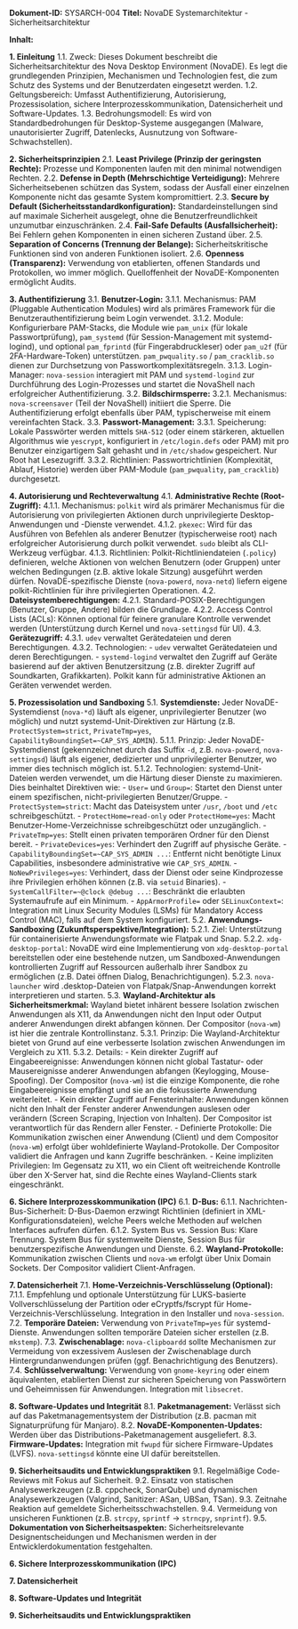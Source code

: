 **Dokument-ID:** SYSARCH-004
**Titel:** NovaDE Systemarchitektur - Sicherheitsarchitektur

**Inhalt:**

**1. Einleitung**
    1.1. Zweck: Dieses Dokument beschreibt die Sicherheitsarchitektur des Nova Desktop Environment (NovaDE). Es legt die grundlegenden Prinzipien, Mechanismen und Technologien fest, die zum Schutz des Systems und der Benutzerdaten eingesetzt werden.
    1.2. Geltungsbereich: Umfasst Authentifizierung, Autorisierung, Prozessisolation, sichere Interprozesskommunikation, Datensicherheit und Software-Updates.
    1.3. Bedrohungsmodell: Es wird von Standardbedrohungen für Desktop-Systeme ausgegangen (Malware, unautorisierter Zugriff, Datenlecks, Ausnutzung von Software-Schwachstellen).

**2. Sicherheitsprinzipien**
    2.1. **Least Privilege (Prinzip der geringsten Rechte):** Prozesse und Komponenten laufen mit den minimal notwendigen Rechten.
    2.2. **Defense in Depth (Mehrschichtige Verteidigung):** Mehrere Sicherheitsebenen schützen das System, sodass der Ausfall einer einzelnen Komponente nicht das gesamte System kompromittiert.
    2.3. **Secure by Default (Sicherheitsstandardkonfiguration):** Standardeinstellungen sind auf maximale Sicherheit ausgelegt, ohne die Benutzerfreundlichkeit unzumutbar einzuschränken.
    2.4. **Fail-Safe Defaults (Ausfallsicherheit):** Bei Fehlern gehen Komponenten in einen sicheren Zustand über.
    2.5. **Separation of Concerns (Trennung der Belange):** Sicherheitskritische Funktionen sind von anderen Funktionen isoliert.
    2.6. **Openness (Transparenz):** Verwendung von etablierten, offenen Standards und Protokollen, wo immer möglich. Quelloffenheit der NovaDE-Komponenten ermöglicht Audits.

**3. Authentifizierung**
    3.1. **Benutzer-Login:**
        3.1.1. Mechanismus: PAM (Pluggable Authentication Modules) wird als primäres Framework für die Benutzerauthentifizierung beim Login verwendet.
        3.1.2. Module: Konfigurierbare PAM-Stacks, die Module wie `pam_unix` (für lokale Passwortprüfung), `pam_systemd` (für Session-Management mit systemd-logind), und optional `pam_fprintd` (für Fingerabdruckleser) oder `pam_u2f` (für 2FA-Hardware-Token) unterstützen. `pam_pwquality.so` / `pam_cracklib.so` dienen zur Durchsetzung von Passwortkomplexitätsregeln.
        3.1.3. Login-Manager: `nova-session` interagiert mit PAM und `systemd-logind` zur Durchführung des Login-Prozesses und startet die NovaShell nach erfolgreicher Authentifizierung.
    3.2. **Bildschirmsperre:**
        3.2.1. Mechanismus: `nova-screensaver` (Teil der NovaShell) initiiert die Sperre. Die Authentifizierung erfolgt ebenfalls über PAM, typischerweise mit einem vereinfachten Stack.
    3.3. **Passwort-Management:**
        3.3.1. Speicherung: Lokale Passwörter werden mittels `SHA-512` (oder einem stärkeren, aktuellen Algorithmus wie `yescrypt`, konfiguriert in `/etc/login.defs` oder PAM) mit pro Benutzer einzigartigem Salt gehasht und in `/etc/shadow` gespeichert. Nur Root hat Lesezugriff.
        3.3.2. Richtlinien: Passwortrichtlinien (Komplexität, Ablauf, Historie) werden über PAM-Module (`pam_pwquality`, `pam_cracklib`) durchgesetzt.

**4. Autorisierung und Rechteverwaltung**
    4.1. **Administrative Rechte (Root-Zugriff):**
        4.1.1. Mechanismus: `polkit` wird als primärer Mechanismus für die Autorisierung von privilegierten Aktionen durch unprivilegierte Desktop-Anwendungen und -Dienste verwendet.
        4.1.2. `pkexec`: Wird für das Ausführen von Befehlen als anderer Benutzer (typischerweise root) nach erfolgreicher Autorisierung durch polkit verwendet. `sudo` bleibt als CLI-Werkzeug verfügbar.
        4.1.3. Richtlinien: Polkit-Richtliniendateien (`.policy`) definieren, welche Aktionen von welchen Benutzern (oder Gruppen) unter welchen Bedingungen (z.B. aktive lokale Sitzung) ausgeführt werden dürfen. NovaDE-spezifische Dienste (`nova-powerd`, `nova-netd`) liefern eigene polkit-Richtlinien für ihre privilegierten Operationen.
    4.2. **Dateisystemberechtigungen:**
        4.2.1. Standard-POSIX-Berechtigungen (Benutzer, Gruppe, Andere) bilden die Grundlage.
        4.2.2. Access Control Lists (ACLs): Können optional für feinere granulare Kontrolle verwendet werden (Unterstützung durch Kernel und `nova-settingsd` für UI).
    4.3. **Gerätezugriff:**
        4.3.1. `udev` verwaltet Gerätedateien und deren Berechtigungen.
        4.3.2. Technologien:
            - `udev` verwaltet Gerätedateien und deren Berechtigungen.
            - `systemd-logind` verwaltet den Zugriff auf Geräte basierend auf der aktiven Benutzersitzung (z.B. direkter Zugriff auf Soundkarten, Grafikkarten). Polkit kann für administrative Aktionen an Geräten verwendet werden.

**5. Prozessisolation und Sandboxing**
    5.1. **Systemdienste:** Jeder NovaDE-Systemdienst (`nova-*d`) läuft als eigener, unprivilegierter Benutzer (wo möglich) und nutzt systemd-Unit-Direktiven zur Härtung (z.B. `ProtectSystem=strict`, `PrivateTmp=yes`, `CapabilityBoundingSet=~CAP_SYS_ADMIN`).
        5.1.1. Prinzip: Jeder NovaDE-Systemdienst (gekennzeichnet durch das Suffix `-d`, z.B. `nova-powerd`, `nova-settingsd`) läuft als eigener, dedizierter und unprivilegierter Benutzer, wo immer dies technisch möglich ist.
        5.1.2. Technologien: systemd-Unit-Dateien werden verwendet, um die Härtung dieser Dienste zu maximieren. Dies beinhaltet Direktiven wie:
            - `User=` und `Group=`: Startet den Dienst unter einem spezifischen, nicht-privilegierten Benutzer/Gruppe.
            - `ProtectSystem=strict`: Macht das Dateisystem unter `/usr`, `/boot` und `/etc` schreibgeschützt.
            - `ProtectHome=read-only` oder `ProtectHome=yes`: Macht Benutzer-Home-Verzeichnisse schreibgeschützt oder unzugänglich.
            - `PrivateTmp=yes`: Stellt einen privaten temporären Ordner für den Dienst bereit.
            - `PrivateDevices=yes`: Verhindert den Zugriff auf physische Geräte.
            - `CapabilityBoundingSet=~CAP_SYS_ADMIN ...`: Entfernt nicht benötigte Linux Capabilities, insbesondere administrative wie `CAP_SYS_ADMIN`.
            - `NoNewPrivileges=yes`: Verhindert, dass der Dienst oder seine Kindprozesse ihre Privilegien erhöhen können (z.B. via `setuid` Binaries).
            - `SystemCallFilter=~@clock @debug ...`: Beschränkt die erlaubten Systemaufrufe auf ein Minimum.
            - `AppArmorProfile=` oder `SELinuxContext=`: Integration mit Linux Security Modules (LSMs) für Mandatory Access Control (MAC), falls auf dem System konfiguriert.
    5.2. **Anwendungs-Sandboxing (Zukunftsperspektive/Integration):**
        5.2.1. Ziel: Unterstützung für containerisierte Anwendungsformate wie Flatpak und Snap.
        5.2.2. `xdg-desktop-portal`: NovaDE wird eine Implementierung von `xdg-desktop-portal` bereitstellen oder eine bestehende nutzen, um Sandboxed-Anwendungen kontrollierten Zugriff auf Ressourcen außerhalb ihrer Sandbox zu ermöglichen (z.B. Datei öffnen Dialog, Benachrichtigungen).
        5.2.3. `nova-launcher` wird .desktop-Dateien von Flatpak/Snap-Anwendungen korrekt interpretieren und starten.
    5.3. **Wayland-Architektur als Sicherheitsmerkmal:** Wayland bietet inhärent bessere Isolation zwischen Anwendungen als X11, da Anwendungen nicht den Input oder Output anderer Anwendungen direkt abfangen können. Der Compositor (`nova-wm`) ist hier die zentrale Kontrollinstanz.
        5.3.1. Prinzip: Die Wayland-Architektur bietet von Grund auf eine verbesserte Isolation zwischen Anwendungen im Vergleich zu X11.
        5.3.2. Details:
            - Kein direkter Zugriff auf Eingabeereignisse: Anwendungen können nicht global Tastatur- oder Mausereignisse anderer Anwendungen abfangen (Keylogging, Mouse-Spoofing). Der Compositor (`nova-wm`) ist die einzige Komponente, die rohe Eingabeereignisse empfängt und sie an die fokussierte Anwendung weiterleitet.
            - Kein direkter Zugriff auf Fensterinhalte: Anwendungen können nicht den Inhalt der Fenster anderer Anwendungen auslesen oder verändern (Screen Scraping, Injection von Inhalten). Der Compositor ist verantwortlich für das Rendern aller Fenster.
            - Definierte Protokolle: Die Kommunikation zwischen einer Anwendung (Client) und dem Compositor (`nova-wm`) erfolgt über wohldefinierte Wayland-Protokolle. Der Compositor validiert die Anfragen und kann Zugriffe beschränken.
            - Keine impliziten Privilegien: Im Gegensatz zu X11, wo ein Client oft weitreichende Kontrolle über den X-Server hat, sind die Rechte eines Wayland-Clients stark eingeschränkt.

**6. Sichere Interprozesskommunikation (IPC)**
    6.1. **D-Bus:**
        6.1.1. Nachrichten-Bus-Sicherheit: D-Bus-Daemon erzwingt Richtlinien (definiert in XML-Konfigurationsdateien), welche Peers welche Methoden auf welchen Interfaces aufrufen dürfen.
        6.1.2. System Bus vs. Session Bus: Klare Trennung. System Bus für systemweite Dienste, Session Bus für benutzerspezifische Anwendungen und Dienste.
    6.2. **Wayland-Protokolle:** Kommunikation zwischen Clients und `nova-wm` erfolgt über Unix Domain Sockets. Der Compositor validiert Client-Anfragen.

**7. Datensicherheit**
    7.1. **Home-Verzeichnis-Verschlüsselung (Optional):**
        7.1.1. Empfehlung und optionale Unterstützung für LUKS-basierte Vollverschlüsselung der Partition oder eCryptfs/fscrypt für Home-Verzeichnis-Verschlüsselung. Integration in den Installer und `nova-session`.
    7.2. **Temporäre Dateien:** Verwendung von `PrivateTmp=yes` für systemd-Dienste. Anwendungen sollten temporäre Dateien sicher erstellen (z.B. `mkstemp`).
    7.3. **Zwischenablage:** `nova-clipboardd` sollte Mechanismen zur Vermeidung von exzessivem Auslesen der Zwischenablage durch Hintergrundanwendungen prüfen (ggf. Benachrichtigung des Benutzers).
    7.4. **Schlüsselverwaltung:** Verwendung von `gnome-keyring` oder einem äquivalenten, etablierten Dienst zur sicheren Speicherung von Passwörtern und Geheimnissen für Anwendungen. Integration mit `libsecret`.

**8. Software-Updates und Integrität**
    8.1. **Paketmanagement:** Verlässt sich auf das Paketmanagementsystem der Distribution (z.B. pacman mit Signaturprüfung für Manjaro).
    8.2. **NovaDE-Komponenten-Updates:** Werden über das Distributions-Paketmanagement ausgeliefert.
    8.3. **Firmware-Updates:** Integration mit `fwupd` für sichere Firmware-Updates (LVFS). `nova-settingsd` könnte eine UI dafür bereitstellen.

**9. Sicherheitsaudits und Entwicklungspraktiken**
    9.1. Regelmäßige Code-Reviews mit Fokus auf Sicherheit.
    9.2. Einsatz von statischen Analysewerkzeugen (z.B. cppcheck, SonarQube) und dynamischen Analysewerkzeugen (Valgrind, Sanitizer: ASan, UBSan, TSan).
    9.3. Zeitnahe Reaktion auf gemeldete Sicherheitsschwachstellen.
    9.4. Vermeidung von unsicheren Funktionen (z.B. `strcpy`, `sprintf` -> `strncpy`, `snprintf`).
    9.5. **Dokumentation von Sicherheitsaspekten:** Sicherheitsrelevante Designentscheidungen und Mechanismen werden in der Entwicklerdokumentation festgehalten.

**6. Sichere Interprozesskommunikation (IPC)**

**7. Datensicherheit**

**8. Software-Updates und Integrität**

**9. Sicherheitsaudits und Entwicklungspraktiken**
